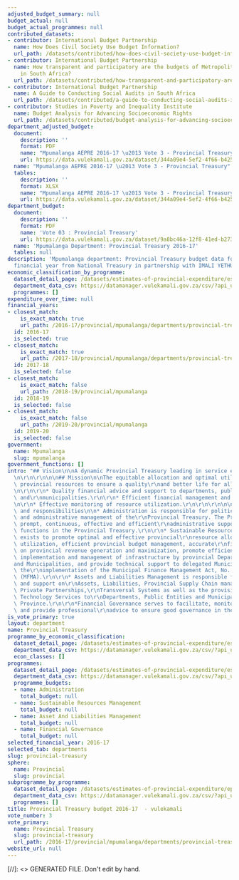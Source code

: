 ```yaml
---
adjusted_budget_summary: null
budget_actual: null
budget_actual_programmes: null
contributed_datasets:
- contributor: International Budget Partnership
  name: How Does Civil Society Use Budget Information?
  url_path: /datasets/contributed/how-does-civil-society-use-budget-information
- contributor: International Budget Partnership
  name: How transparent and participatory are the budgets of Metropolitan Municipalities
    in South Africa?
  url_path: /datasets/contributed/how-transparent-and-participatory-are-the-budgets-of-metropolitan-municipalities-in-south-africa
- contributor: International Budget Partnership
  name: A Guide to Conducting Social Audits in South Africa
  url_path: /datasets/contributed/a-guide-to-conducting-social-audits-in-south-africa
- contributor: Studies in Poverty and Inequality Institute
  name: Budget Analysis for Advancing Socioeconomic Rights
  url_path: /datasets/contributed/budget-analysis-for-advancing-socioeconomic-rights
department_adjusted_budget:
  document:
    description: ''
    format: PDF
    name: "Mpumalanga AEPRE 2016-17 \u2013 Vote 3 - Provincial Treasury"
    url: https://data.vulekamali.gov.za/dataset/344a09e4-5ef2-4f66-b425-5a489eeddd00/resource/8e7cadd1-63f9-4d70-b494-0d2c3277788e/download/mpu-vote-03-provincial-treasury.pdf
  name: "Mpumalanga AEPRE 2016-17 \u2013 Vote 3 - Provincial Treasury"
  tables:
    description: ''
    format: XLSX
    name: "Mpumalanga AEPRE 2016-17 \u2013 Vote 3 - Provincial Treasury"
    url: https://data.vulekamali.gov.za/dataset/344a09e4-5ef2-4f66-b425-5a489eeddd00/resource/86eb5dc2-94e0-4a03-95fd-4a140a684951/download/mpu-finance.xls
department_budget:
  document:
    description: ''
    format: PDF
    name: 'Vote 03 : Provincial Treasury'
    url: https://data.vulekamali.gov.za/dataset/9a8bc46a-12f8-41ed-b273-3b0526907f23/resource/2308f656-8d11-43ae-8ac0-fd0814eee504/download/mpu-vote-03-provincial-treasury.pdf
  name: 'Mpumalanga Department: Provincial Treasury 2016-17'
  tables: null
description: 'Mpumalanga department: Provincial Treasury budget data for the 2016-17
  financial year from National Treasury in partnership with IMALI YETHU.'
economic_classification_by_programme:
  dataset_detail_page: /datasets/estimates-of-provincial-expenditure/estimates-of-provincial-expenditure-2016-17
  department_data_csv: https://datamanager.vulekamali.gov.za/csv/?api_url=https%3A//openspending.org/api/3/cubes/b9d2af843f3a7ca223eea07fb608e62a%3Aestimates-of-provincial-expenditure-south-africa-2016-17/aggregate/%3Fcut%3Dfinancial_year.financial_year%253A2016%257Cgovernment.government%253A%2522Mpumalanga%2522%257Cdepartment.department%253A%2522Provincial%2BTreasury%2522%26drilldown%3Dbudget_phase.budget_phase%257Cdepartment.department%257Ceconomic_classification_1.economic_classification_1%257Ceconomic_classification_2.economic_classification_2%257Ceconomic_classification_3.economic_classification_3%257Ceconomic_classification_4.economic_classification_4%257Cfinancial_year.financial_year%257Cgovernment.government%257Cprogramme_number.programme%257Cprogramme_number.programme_number%26pagesize%3D10000
  programmes: []
expenditure_over_time: null
financial_years:
- closest_match:
    is_exact_match: true
    url_path: /2016-17/provincial/mpumalanga/departments/provincial-treasury
  id: 2016-17
  is_selected: true
- closest_match:
    is_exact_match: true
    url_path: /2017-18/provincial/mpumalanga/departments/provincial-treasury
  id: 2017-18
  is_selected: false
- closest_match:
    is_exact_match: false
    url_path: /2018-19/provincial/mpumalanga
  id: 2018-19
  is_selected: false
- closest_match:
    is_exact_match: false
    url_path: /2019-20/provincial/mpumalanga
  id: 2019-20
  is_selected: false
government:
  name: Mpumalanga
  slug: mpumalanga
government_functions: []
intro: "## Vision\n\nA dynamic Provincial Treasury leading in service excellence.\r\
  \n\r\n\r\n\n\n## Mission\n\nThe equitable allocation and optimal utilization of\
  \ provincial resources to ensure a quality\r\nand better life for all through:\r\
  \n\r\n\r\n* Quality financial advice and support to departments, public entities\
  \ and\r\nmunicipalities.\r\n\r\n* Efficient financial management and fiscal discipline.\r\
  \n\r\n* Effective monitoring of resource utilization.\r\n\r\n\r\n\n\n## Core functions\
  \ and responsibilities\n\n* Administration is responsible for political, financial\
  \ and administrative management of the\r\nProvincial Treasury. The Programme provides\
  \ prompt, continuous, effective and efficient\r\nadministrative support to all line\
  \ functions in the Provincial Treasury.\r\n\r\n* Sustainable Resources Management\
  \ exists to promote optimal and effective provincial\r\nresource allocation and\
  \ utilization, efficient provincial budget management, accurate\r\nfinancial reporting\
  \ on provincial revenue generation and maximization, promote efficient\r\nplanning,\
  \ implementation and management of infrastructure by provincial Departments\r\n\
  and Municipalities, and provide technical support to delegated Municipalities on\
  \ the\r\nimplementation of the Municipal Finance Management Act, No. 56 of 2003\
  \ (MFMA).\r\n\r\n* Assets and Liabilities Management is responsible for the monitoring\
  \ and support on\r\nAssets, Liabilities, Provincial Supply Chain management, Public\
  \ Private Partnerships,\r\nTransversal Systems as well as the provisioning of Information\
  \ Technology Services to\r\nDepartments, Public Entities and Municipalities in Mpumalanga\
  \ Province.\r\n\r\n*Financial Governance serves to facilitate, monitor, support\
  \ and provide professional\r\nadvice to ensure good governance in the Province."
is_vote_primary: true
layout: department
name: Provincial Treasury
programme_by_economic_classification:
  dataset_detail_page: /datasets/estimates-of-provincial-expenditure/estimates-of-provincial-expenditure-2016-17
  department_data_csv: https://datamanager.vulekamali.gov.za/csv/?api_url=https%3A//openspending.org/api/3/cubes/b9d2af843f3a7ca223eea07fb608e62a%3Aestimates-of-provincial-expenditure-south-africa-2016-17/aggregate/%3Fcut%3Dfinancial_year.financial_year%253A2016%257Cgovernment.government%253A%2522Mpumalanga%2522%257Cdepartment.department%253A%2522Provincial%2BTreasury%2522%26drilldown%3Dbudget_phase.budget_phase%257Cdepartment.department%257Ceconomic_classification_1.economic_classification_1%257Ceconomic_classification_2.economic_classification_2%257Ceconomic_classification_3.economic_classification_3%257Ceconomic_classification_4.economic_classification_4%257Cfinancial_year.financial_year%257Cgovernment.government%257Cprogramme_number.programme%257Cprogramme_number.programme_number%26pagesize%3D10000
  econ_classes: []
programmes:
  dataset_detail_page: /datasets/estimates-of-provincial-expenditure/estimates-of-provincial-expenditure-2016-17
  department_data_csv: https://datamanager.vulekamali.gov.za/csv/?api_url=https%3A//openspending.org/api/3/cubes/b9d2af843f3a7ca223eea07fb608e62a%3Aestimates-of-provincial-expenditure-south-africa-2016-17/aggregate/%3Fcut%3Dfinancial_year.financial_year%253A2016%257Cgovernment.government%253A%2522Mpumalanga%2522%257Cdepartment.department%253A%2522Provincial%2BTreasury%2522%26drilldown%3Dbudget_phase.budget_phase%257Cdepartment.department%257Ceconomic_classification_1.economic_classification_1%257Ceconomic_classification_2.economic_classification_2%257Ceconomic_classification_3.economic_classification_3%257Ceconomic_classification_4.economic_classification_4%257Cfinancial_year.financial_year%257Cgovernment.government%257Cprogramme_number.programme%257Cprogramme_number.programme_number%26pagesize%3D10000
  programme_budgets:
  - name: Administration
    total_budget: null
  - name: Sustainable Resources Management
    total_budget: null
  - name: Asset And Liabilities Management
    total_budget: null
  - name: Financial Governance
    total_budget: null
selected_financial_year: 2016-17
selected_tab: departments
slug: provincial-treasury
sphere:
  name: Provincial
  slug: provincial
subprogramme_by_programme:
  dataset_detail_page: /datasets/estimates-of-provincial-expenditure/epre-sub-programme-expenditure-2016-17
  department_data_csv: https://datamanager.vulekamali.gov.za/csv/?api_url=https%3A//openspending.org/api/3/cubes/b9d2af843f3a7ca223eea07fb608e62a%3Aepre-sub-programme-expenditure-2016-17-v2/aggregate/%3Fcut%3Dfinancial_year.financial_year%253A2016%257Cgovernment.government%253A%2522Mpumalanga%2522%257Cdepartment.department%253A%2522Provincial%2BTreasury%2522%26drilldown%3Ddepartment.department%257Cfinancial_year.financial_year%257Cgovernment.government%257Cphase.phase%257Cprogramme_number.programme%257Cprogramme_number.programme_number%257Csubprogramme.subprogramme%26pagesize%3D10000
  programmes: []
title: Provincial Treasury budget 2016-17  - vulekamali
vote_number: 3
vote_primary:
  name: Provincial Treasury
  slug: provincial-treasury
  url_path: /2016-17/provincial/mpumalanga/departments/provincial-treasury
website_url: null
---
```

[//]: <> GENERATED FILE. Don't edit by hand.